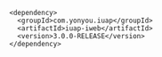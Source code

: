 	<dependency>
	  <groupId>com.yonyou.iuap</groupId>
	  <artifactId>iuap-iweb</artifactId>
	  <version>3.0.0-RELEASE</version>
	</dependency>